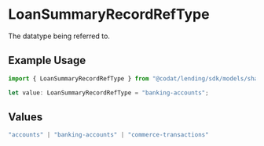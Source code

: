 # LoanSummaryRecordRefType

The datatype being referred to.

## Example Usage

```typescript
import { LoanSummaryRecordRefType } from "@codat/lending/sdk/models/shared";

let value: LoanSummaryRecordRefType = "banking-accounts";
```

## Values

```typescript
"accounts" | "banking-accounts" | "commerce-transactions"
```